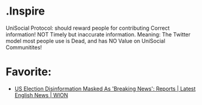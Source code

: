 # .Inspire
UniSocial Protocol: should reward people for contributing Correct information! NOT Timely but inaccurate information. Meaning: The Twitter model most people use is Dead, and has NO Value on UniSocial Communitites!

# Favorite:
- [US Election Disinformation Masked As 'Breaking News': Reports | Latest English News | WION](https://youtu.be/bCdN_OYR_Ac)
